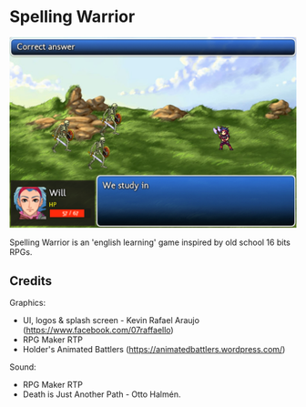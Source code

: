 
# Spelling Warrior

![screenshot](sw-capture.png)

Spelling Warrior is an 'english learning' game inspired by old school 16 bits RPGs.

## Credits

Graphics:
- UI, logos & splash screen - Kevin Rafael Araujo (https://www.facebook.com/07raffaello)
- RPG Maker RTP
- Holder's Animated Battlers (https://animatedbattlers.wordpress.com/)

Sound:
- RPG Maker RTP
- Death is Just Another Path - Otto Halmén.
